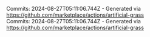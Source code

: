 Commits: 2024-08-27T05:11:06.744Z - Generated via https://github.com/marketplace/actions/artificial-grass
<br>
Commits: 2024-08-27T05:11:06.744Z - Generated via https://github.com/marketplace/actions/artificial-grass
<br>
